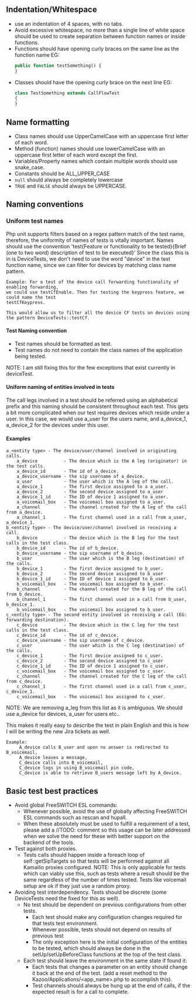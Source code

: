 ## Indentation/Whitespace

* use an indentation of 4 spaces, with no tabs.
* Avoid excessive whitespace, no more than a single line of white space should be used to create separation between function names or inside functions.
* Functions should have opening curly braces on the same line as the function name EG:
    ```php
    public function testSomething() {
    }
    ```
* Classes should have the opening curly brace on the next line EG:
    ```php
    class TestSomething extends CallFlowTest
    {
    }
    ```

## Name formatting

* Class names should use UpperCamelCase with an uppercase first letter of each word.
* Method (function) names should use lowerCamelCase with an uppercase first letter of each word except the first.
* Variables/Property names which contain multiple words should use snake_case.
* Constants should be ALL\_UPPER\_CASE
* `null` should always be completely lowercase
* `TRUE` and `FALSE` should always be UPPERCASE.

## Naming conventions

### Uniform test names

Php unit supports filters based on a regex pattern match of the test name, therefore, the uniformity of names of tests is vitally important. Names should use the convention 'test{Feature or functionality to be tested}{Brief (one to two word) description of test to be executed}' Since the class this is in is DeviceTests, we don't need to use the word "device" in the test function name, since we can filter for devices by matching class name pattern.

```
Example: For a test of the device call forwarding functionality of enabling forwarding,
we could use testCfEnable. Then for testing the keypress feature, we could name the test
testCfKeypress.

This would allow us to filter all the device CF tests on devices using the pattern DeviceTests::testCf.
```

#### Test Naming convention

* Test names should be formatted as test<Functionality><Type>.
* Test names do not need to contain the class names of the application being tested.

NOTE: I am still fixing this for the few exceptions that exist currently in deviceTest.

#### Uniform naming of entities involved in tests

The call legs involved in a test should be referred using an alphabetical prefix and this naming should be consistent throughout each test. This gets a bit more complicated when our test requires devices which reside under a user. In this case, we would use a\_user for the users name, and a\_device\_1, a\_device\_2 for the devices under this user.

#### Examples

```
a_<entity type> - The device/user/channel involved in originating calls.
    a_device          - The device which is the A leg (originator) in the test calls.
    a_device_id       - The id of a_device.
    a_device_username - the sip username of a_device.
    a_user            - The user which is the A leg of the call.
    a_device_1        - The first device assigned to a a_user.
    a_device_2        - The second device assigned to a_user
    a_device_1_id     - The ID of device 1 assigned to a_user.
    a_voicemail_box   - The voicemail box assigned to a_user.
    a_channel         - The channel created for the A leg of the call from a_device.
    a_channel_1       - The first channel used in a call from a_user, a_device_1.
b_<entity type> - The device/user/channel involved in receiving a call.
    b_device          - The device which is the B leg for the test calls in the test class.
    b_device_id       - The id of b_device.
    b_device_username - the sip username of b_device.
    b_user            - The user which is the B leg (destination) of the calls.
    b_device_1        - The first device assigned to b_user.
    b_device_2        - The second device assigned to b_user
    b_device_1_id     - The ID of device 1 assigned to b_user.
    b_voicemail_box   - The voicemail box assigned to b_user.
    b_channel         - The channel created for the B leg of the call from b_device.
    b_channel_1       - The first channel used in a call from b_user, b_device_1.
    b_voicemail_box   - The voicemail box assigned to b_user.
c_<entity type> - The second entity involved in receiving a call (EG: forwarding destination).
    c_device          - The device which is the C leg for the test calls in the test class.
    c_device_id       - The id of c_device.
    c_device_username - the sip username of c_device.
    c_user            - The user which is the C leg (destination) of the calls.
    c_device_1        - The first device assigned to c_user.
    c_device_2        - The second device assigned to c_user
    c_device_1_id     - The ID of device 1 assigned to c_user.
    c_voicemail_box   - The voicemail box assigned to c_user.
    c_channel         - The channel created for the C leg of the call from c_device.
    c_channel_1       - The first channel used in a call from c_user, c_device_1.
    c_voicemail_box   - The voicemail box assigned to c_user.

```
NOTE: We are removing a\_leg from this list as it is ambiguous. We should use a\_device for devices, a\_user for users etc..

This makes it really easy to describe the test in plain English and this is how I will be writing the new Jira tickets as well.

```
Example:
     A_device calls B_user and upon no answer is redirected to B_voicemail,
     A_device leaves a message,
     C_device calls into B_voicemail,
     C_device logs in using B_voicemail pin code,
     C_device is able to retrieve B_users message left by A_device.
```

## Basic test best practices
* Avoid global FreeSWITCH ESL commands:
    * Whenever possible, avoid the use of globally affecting FreeSWITCH ESL commands such as rescan and hupall.
    * When these absolutely must be used to fulfill a requirement of a test, please add a //TODO: comment so this usage can be later addressed when we solve the need for these with better support on the backend of the tools.
* Test against both proxies.
    * Tests calls should happen inside a foreach loop of self::getSipTargets so that tests will be performed against all Kamailio proxies configured.
    NOTE: This is only applicable for tests which can viably use this, such as tests where a result should be the same regardless of the number of times tested. Tests like voicemail setup are ok if they just use a random proxy.
* Avoiding test interdependency. Tests should be discrete (some DeviceTests need the fixed for this as well).
    * No test should be dependent on previous configurations from other tests.
        * Each test should make any configuration changes required for that tests test environment.
        * Whenever possible, tests should not depend on results of previous test
        * The only exception here is the initial configuration of the entities to be tested, which should always be done in the setUp/setUpBeforeClass functions at the top of the test class.
    * Each test should leave the environment in the same state if found it:
        * Each tests that changes a parameter on an entity should change it back at the end of the test. (add a reset method to the Kazoo/Applications/<app_name>.php to accomplish this).
        * Test channels should always be hung up at the end of calls, if the expected result is for a call to complete.
